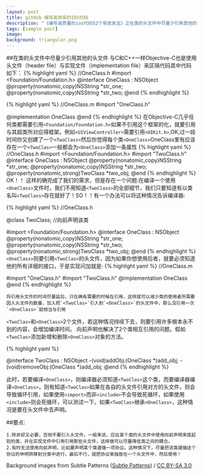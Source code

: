 ```yaml
---
layout: post
title: gitHub 编写高效率的IOS代码
description: "《编写高质量的ios代码52个有效发法》之在类的头文件中尽量少引用其他的头文件心得"
tags: [sample post]
image:
background: triangular.png
---
```

##在类的头文件中尽量少引用其他的头文件
与C和C++一样Objective-C也是使用头文件（header file）与实现文件（implementation file）来区隔代码其中代码如下：
{% highlight yaml %}
//OneClass.h
#import <Foundation/Foundation.h>
@interface OneClass : NSObject
@property(nonatomic,copy)NSString *str_one;
@property(nonatomic,copy)NSString *str_two;
@end
{% endhighlight %}

{% highlight yaml %}
//OneClass.m
#import "OneClass.h"

@implementation OneClass
@end
{% endhighlight %}
在Objective-C几乎任何类都需要引用`<Foundation/Foundation.h>`如果不引用这个框架的化，就要引用与其超类所对应得框架。例如`<UIViewController>`需要引用`<UIKit.h>`,OK,过一段时间你又创建了一个`<TwoClass>`然后你觉得每个类`<OneClass>`OneClass里有应该存在一个`<TwoClas>`一般都会为`<OneClass>`添加一条属性
{% highlight yaml %}
//OneClass.h
#import <Foundation/Foundation.h>
#import "TwoClass.h"
@interface OneClass : NSObject
@property(nonatomic,copy)NSString *str_one;
@property(nonatomic,copy)NSString *str_two;
@property(nonatomic,strong)TwoClass *two_obj;
@end
{% endhighlight %}
OK！！ 这样的确完成了我们的需求，但是存在一个问题:在编译一个使用`<OneClass>`文件时，我们不用知道`<TwoClass>`的全部细节，我们只要知道有以类名叫`<TwoClass>`存在就好了！SO！！有一个办法可以将这种情况告诉编译器:

{% highlight yaml %}
//OneClass.h

@class TwoClass; //向前声明该类

#import <Foundation/Foundation.h>
@interface OneClass : NSObject
@property(nonatomic,copy)NSString *str_one;
@property(nonatomic,copy)NSString *str_two;
@property(nonatomic,strong)TwoClass *two_obj;
@end
{% endhighlight %}
`<OneClass>`则要引用`<TwoClas>`的头文件，因为如果你想使用后者，就要必须知道他的所有详细的接口，于是实现问加就是:
{% highlight yaml %}
//OneClass.m

#import "OneClass.h"
#import "TwoClass.h"
@implementation OneClass
@end
{% endhighlight %}

	将引用头文件的时间尽量延后，只在确有需要的时候在引用，这样就可以减少类的使用者所需要因入头文件的数量，加入把`<TwoClas>`引入到`<OneClass>`的头文件中，那么没引用一次`<OneClass>`就相当与引用
`<TwoClas>`和`<OneClass>`2个文件，若这种情况持续下去，则要引用许多根本永不到的内容，会增加编译时间。
	向前声明也解决了2个类相互引用的问题。假如`<TwoClas>`添加新增和删除`<OneClass>`对象的方法。

{% highlight yaml %}

@interface TwoClass : NSObject
-(void)addObj:(OneClass *)add_obj;
-(void)removeObj:(OneClass *)add_obj;
@end
{% endhighlight %}

此时，若要编译`<OneClass>`，则编译器必须知道`<TwoClas>`这个类，而要编译器编译`<OneClass>`，则有知道`<TwoClas>`如果在各自的头文件引用对方的头文件，则会导致循环引用，如果使用`<import>`而非`<include>`不会导致死循环，如果使用`<include>`则会死循环，可以测试一下。如果`<TwoClas>`继承`<OneClass>`，这种情况是要在头文件中去声明。

##要点:

	1.除非却又必要，否侧不要引入头文件，一般来说，应在某个类的头文件中使用向前声明来提起别的类，并在实现文件中引用引用那些头文件，这样做可以尽量降低类之间的耦合。
	2.有时无法使用向前声明，比如要声明某个类遵循一项协议。这种情况下，尽量把该类遵循这个协议的申明转移到分类中进行，最后不行，就把协议单独放在一个头文件中，然后使用！


<div xmlns:cc="http://creativecommons.org/ns#" xmlns:dct="http://purl.org/dc/terms/" about="http://subtlepatterns.com" class="notice">Background images from <span property="dct:title">Subtle Patterns</span> (<a rel="cc:attributionURL" property="cc:attributionName" href="http://subtlepatterns.com">Subtle Patterns</a>) / <a rel="license" href="http://creativecommons.org/licenses/by-sa/3.0/">CC BY-SA 3.0</a></div>
